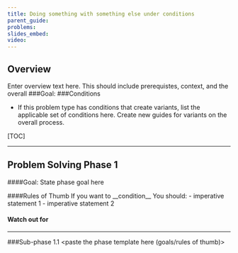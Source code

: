 ```yaml
---
title: Doing something with something else under conditions
parent_guide:
problems:
slides_embed:
video:
---
```

## Overview

Enter overview text here. This should include prerequistes, context, and the overall
###Goal:
###Conditions
 -  If this problem type has conditions that create variants, list the applicable set of conditions here. Create new guides for variants on the overall process.

[TOC]

<copy this block and follow its structure for each phase in the approach.>

---------------
## Problem Solving Phase 1
####Goal: State phase goal here

<copy this block for each relevant condition in the phase>
####Rules of Thumb
If you want to __condition__
You should:
 - imperative statement 1
 - imperative statement 2

#### Watch out for
----
###Sub-phase 1.1
<paste the phase template here (goals/rules of thumb)>

